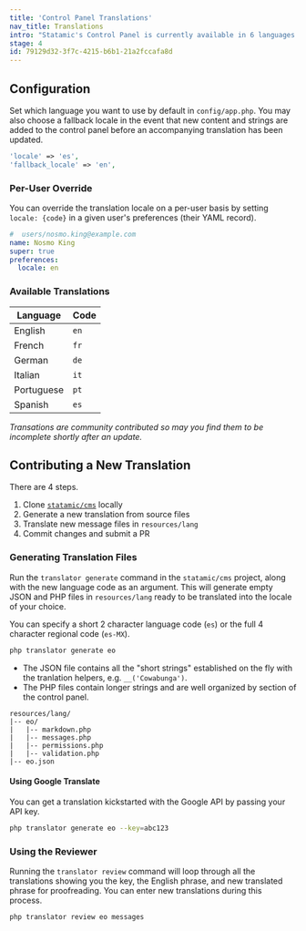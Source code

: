 ```yaml
---
title: 'Control Panel Translations'
nav_title: Translations
intro: "Statamic's Control Panel is currently available in 6 languages. We always welcome new translations!"
stage: 4
id: 79129d32-3f7c-4215-b6b1-21a2fccafa8d
---
```

## Configuration

Set which language you want to use by default in `config/app.php`. You may also choose a fallback locale in the event that new content and strings are added to the control panel before an accompanying translation has been updated.

``` php
'locale' => 'es',
'fallback_locale' => 'en',
```

### Per-User Override

You can override the translation locale on a per-user basis by setting `locale: {code}` in a given user's preferences (their YAML record).

``` yaml
#  users/nosmo.king@example.com
name: Nosmo King
super: true
preferences:
  locale: en
```

### Available Translations

| Language | Code |
|----------|------|
| English | `en` |
| French | `fr` |
| German | `de` |
| Italian | `it` |
| Portuguese | `pt` |
| Spanish | `es` |

_Transations are community contributed so may you find them to be incomplete shortly after an update._

## Contributing a New Translation

There are 4 steps.

1. Clone [`statamic/cms`](https://github.com/statamic/cms) locally
2. Generate a new translation from source files
3. Translate new message files in `resources/lang`
4. Commit changes and submit a PR

### Generating Translation Files

Run the `translator generate` command in the `statamic/cms` project, along with the new language code as an argument. This will generate empty JSON and PHP files in `resources/lang` ready to be translated into the locale of your choice.

You can specify a short 2 character language code (`es`) or the full 4 character regional code (`es-MX`).

``` bash
php translator generate eo
```

- The JSON file contains all the "short strings" established on the fly with the tranlation helpers, e.g. `__('Cowabunga')`.
- The PHP files contain longer strings and are well organized by section of the control panel.

``` files
resources/lang/
|-- eo/
|   |-- markdown.php
|   |-- messages.php
|   |-- permissions.php
|   |-- validation.php
|-- eo.json
```

#### Using Google Translate

You can get a translation kickstarted with the Google API by passing your API key.

``` bash
php translator generate eo --key=abc123
```

### Using the Reviewer

Running the `translator review` command will loop through all the translations showing you the key, the English phrase, and new translated phrase for proofreading. You can enter new translations during this process.

``` bash
php translator review eo messages
```
